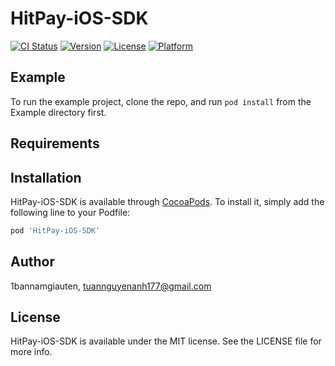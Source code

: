# HitPay-iOS-SDK

[![CI Status](https://img.shields.io/travis/1bannamgiauten/HitPay-iOS-SDK.svg?style=flat)](https://travis-ci.org/1bannamgiauten/HitPay-iOS-SDK)
[![Version](https://img.shields.io/cocoapods/v/HitPay-iOS-SDK.svg?style=flat)](https://cocoapods.org/pods/HitPay-iOS-SDK)
[![License](https://img.shields.io/cocoapods/l/HitPay-iOS-SDK.svg?style=flat)](https://cocoapods.org/pods/HitPay-iOS-SDK)
[![Platform](https://img.shields.io/cocoapods/p/HitPay-iOS-SDK.svg?style=flat)](https://cocoapods.org/pods/HitPay-iOS-SDK)

## Example

To run the example project, clone the repo, and run `pod install` from the Example directory first.

## Requirements

## Installation

HitPay-iOS-SDK is available through [CocoaPods](https://cocoapods.org). To install
it, simply add the following line to your Podfile:

```ruby
pod 'HitPay-iOS-SDK'
```

## Author

1bannamgiauten, tuannguyenanh177@gmail.com

## License

HitPay-iOS-SDK is available under the MIT license. See the LICENSE file for more info.
